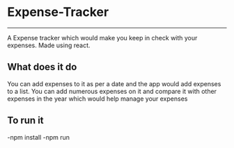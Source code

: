 # Expense-Tracker
***
A Expense tracker which would make you keep in check with your expenses. Made using react.

## What does it do
You can add expenses to it as per a date and the app would add expenses to a list.
You can add numerous expenses on it and compare it with other expenses in the year which would help manage your expenses

## To run it
-npm install
-npm run
